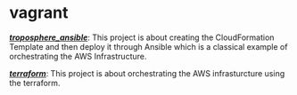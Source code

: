 # vagrant

<b><i><u>troposphere_ansible</b></i></u>:  This project is about creating the CloudFormation Template and then deploy it through Ansible which is a classical example of orchestrating the AWS Infrastructure.

<b><i><u>terraform</b></i></u>: This project is about orchestrating the AWS infrasturcture using the terraform.
